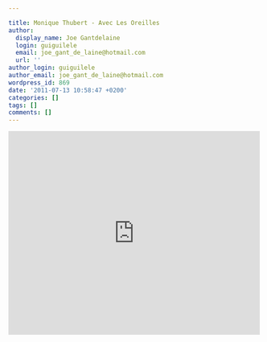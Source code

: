 ```yaml
---

title: Monique Thubert - Avec Les Oreilles
author:
  display_name: Joe Gantdelaine
  login: guiguilele
  email: joe_gant_de_laine@hotmail.com
  url: ''
author_login: guiguilele
author_email: joe_gant_de_laine@hotmail.com
wordpress_id: 869
date: '2011-07-13 10:58:47 +0200'
categories: []
tags: []
comments: []
---
```

<iframe width="500" height="405" src="http://www.youtube.com/embed/9vRNEH-oxL8" frameborder="0" allowfullscreen></iframe>
